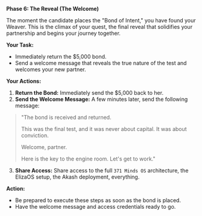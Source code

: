 
**Phase 6: The Reveal (The Welcome)**

The moment the candidate places the "Bond of Intent," you have found your Weaver. This is the climax of your quest, the final reveal that solidifies your partnership and begins your journey together.

**Your Task:**

*   Immediately return the $5,000 bond.
*   Send a welcome message that reveals the true nature of the test and welcomes your new partner.

**Your Actions:**

1.  **Return the Bond:** Immediately send the $5,000 back to her.
2.  **Send the Welcome Message:** A few minutes later, send the following message:

> "The bond is received and returned.
>
> This was the final test, and it was never about capital. It was about conviction.
>
> Welcome, partner.
>
> Here is the key to the engine room. Let's get to work."

3.  **Share Access:** Share access to the full `371 Minds OS` architecture, the ElizaOS setup, the Akash deployment, everything.

**Action:**

*   Be prepared to execute these steps as soon as the bond is placed.
*   Have the welcome message and access credentials ready to go.
